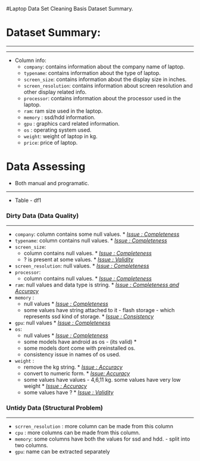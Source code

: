 #Laptop Data Set Cleaning
Basis Dataset Summary.
# Dataset Summary:
---
---
- Column info:
    - `company`: contains information about the company name of laptop.
    - `typename`: contains information about the type of laptop.
    - `screen_size`: contains information about the display size in inches.
    - `screen_resolution`: contains information about screen resolution and other display related info.
    - `processor`: contains information about the processor used in the laptop.
    - `ram`: ram size used in the laptop.
    - `memory` : ssd/hdd information.
    - `gpu` : graphics card related information.
    - `os` : operating system used.
    - `weight`: weight of laptop in kg.
    - `price`: price of laptop.

# Data Assessing
- Both manual and programatic.
---

- Table - df1

### Dirty Data (Data Quality)
---
- `company`: column contains some null values. * <i><u>Issue : Completeness</u></i>
- `typename`: column contains null values. * <i><u>Issue : Completeness</u></i>
- `screen_size`:
  - column contains null values. * <i><u>Issue : Completeness</u></i>
  - ? is present at some values. * <i><u>Issue : Validity</u></i>
- `screen_resolution`: null values. * <i><u>Issue : Completeness</u></i>
- `processor`:
  - column contains null values. * <i><u>Issue : Completeness</u></i>
- `ram`: null values and data type is string. * <i><u>Issue : Completeness and Accuracy</u></i>
- `memory` :
  - null values * <i><u>Issue : Completeness</u></i>
  - some values have string attached to it - flash storage - which represents ssd kind of storage. * <i><u>Issue : Consistency</u></i>
- `gpu`: null values * <i><u>Issue : Completeness</u></i>
- `os`:
  - null values * <i><u>Issue : Completeness</u></i>
  - some models have android as os - (its valid) * 
  - some models dont come with preinstalled os.
  - consistency issue in names of os used. 
- `weight` :
  - remove the kg string. * <i><u>Issue : Accuracy </u></i>
  - convert to numeric form. * <i><u>Issue: Accuracy</u></i>
  - some values have values - 4,6,11 kg. some values have very low weight * <i><u>Issue : Accuracy</u></i>
  - some values have ? * <i><u>Issue : Validity</u></i>

### Untidy Data (Structural Problem)
---
- `scrren_resolution` : more column can be made from this column
- `cpu` : more columns can be made from this column.
- `memory`: some columns have both the values for ssd and hdd. - split into two columns.
- `gpu`: name can be extracted separately
